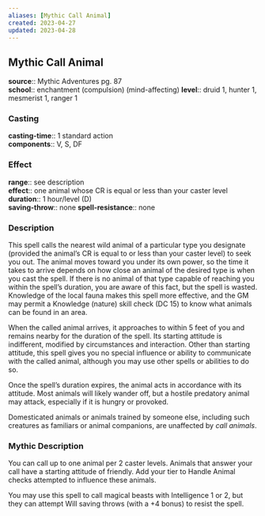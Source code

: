 ```yaml
---
aliases: [Mythic Call Animal]
created: 2023-04-27
updated: 2023-04-28
---
```


## Mythic Call Animal

**source**:: Mythic Adventures pg. 87  
**school**:: enchantment (compulsion) (mind-affecting)
**level**:: druid 1, hunter 1, mesmerist 1, ranger 1

### Casting

**casting-time**:: 1 standard action  
**components**:: V, S, DF

### Effect

**range**:: see description  
**effect**:: one animal whose CR is equal or less than your caster level  
**duration**:: 1 hour/level (D)  
**saving-throw**:: none
**spell-resistance**:: none

### Description

This spell calls the nearest wild animal of a particular type you designate (provided the animal’s CR is equal to or less than your caster level) to seek you out. The animal moves toward you under its own power, so the time it takes to arrive depends on how close an animal of the desired type is when you cast the spell. If there is no animal of that type capable of reaching you within the spell’s duration, you are aware of this fact, but the spell is wasted. Knowledge of the local fauna makes this spell more effective, and the GM may permit a Knowledge (nature) skill check (DC 15) to know what animals can be found in an area.  
  
When the called animal arrives, it approaches to within 5 feet of you and remains nearby for the duration of the spell. Its starting attitude is indifferent, modified by circumstances and interaction. Other than starting attitude, this spell gives you no special influence or ability to communicate with the called animal, although you may use other spells or abilities to do so.  
  
Once the spell’s duration expires, the animal acts in accordance with its attitude. Most animals will likely wander off, but a hostile predatory animal may attack, especially if it is hungry or provoked.  
  
Domesticated animals or animals trained by someone else, including such creatures as familiars or animal companions, are unaffected by *call animals*.

### Mythic Description

You can call up to one animal per 2 caster levels. Animals that answer your call have a starting attitude of friendly. Add your tier to Handle Animal checks attempted to influence these animals.  
  
You may use this spell to call magical beasts with Intelligence 1 or 2, but they can attempt Will saving throws (with a +4 bonus) to resist the spell.
